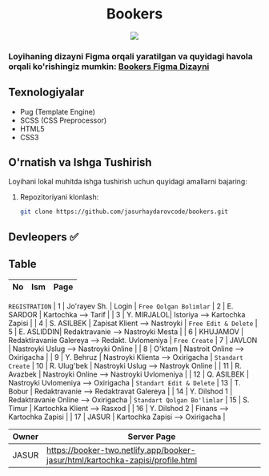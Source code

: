 <div align="center">

# Bookers

<img src=".github/Bookers_first_ver_update (Copy) – Figma.png">

</div>

### Loyihaning dizayni Figma orqali yaratilgan va quyidagi havola orqali ko'rishingiz mumkin: [Bookers Figma Dizayni](https://www.figma.com/design/h4qc56fFggOKSNipgKggfR/Bookers_first_ver_update-(Copy)?node-id=12-24383&t=BvmBpa8XT31XaDT6-0)


## Texnologiyalar

  - Pug (Template Engine)
  - SCSS (CSS Preprocessor)
  - HTML5
  - CSS3

## O'rnatish va Ishga Tushirish

Loyihani lokal muhitda ishga tushirish uchun quyidagi amallarni bajaring:

1. Repozitoriyani klonlash:
   ```sh
   git clone https://github.com/jasurhaydarovcode/bookers.git
   ```

## Devleopers ✅

## Table

| No  | Ism        | Page       |
| --- | ---------  | ---------- |
`REGISTRATION`
| 1   | Jo'rayev Sh. | Login | 
`Free Qolgan Bolimlar`
| 2   | E. SARDOR  | Kartochka --> Tarif  |
| 3   | Y. MIRJALOL| Istoriya --> Kartochka Zapisi  |
| 4   | S. ASILBEK | Zapisat Klient --> Nastroyki  |
`Free Edit & Delete`
| 5   | E. ASLIDDIN| Redaktravanie --> Nastroyki Mesta  |
| 6   | KHUJAMOV   | Redaktiravanie Galereya --> Redakt. Uvlomeniya  |
`Free Create`
| 7   | JAVLON     | Nastroyki Uslug --> Nastroyki Online |
| 8   | O'ktam     | Nastroit Online --> Oxirigacha  |
| 9   | Y. Behruz  | Nastroyki Klienta --> Oxirigacha  |
`Standart Create`
| 10   | R. Ulug'bek  | Nastroyki Uslug --> Nastroyk Online  |
| 11   | R. Avazbek  | Nastroyki Online --> Nastroyki Uvlomeniya  |
| 12   | Q. ASILBEK  | Nastroyki Uvlomeniya --> Oxirigacha  |
`Standart Edit & Delete`
| 13   | T. Bobur      | Redaktravanie --> Redaktravat Galereya  |
| 14   | Y. Dilshod  1 | Redaktravanie Online --> Oxirigacha  |
`Standart Qolgan Bo'limlar`
| 15   | S. Timur      | Kartochka Klient --> Rasxod  |
| 16   | Y. Dilshod 2  | Finans --> Kartochka Zapisi  |
| 17   | JASUR      | Kartochka Zapisi --> Oxirigacha  |

| Owner      | Server Page       |
| ---------  | ---------- |
| JASUR      | https://booker-two.netlify.app/booker-jasur/html/kartochka-zapisi/profile.html  |
